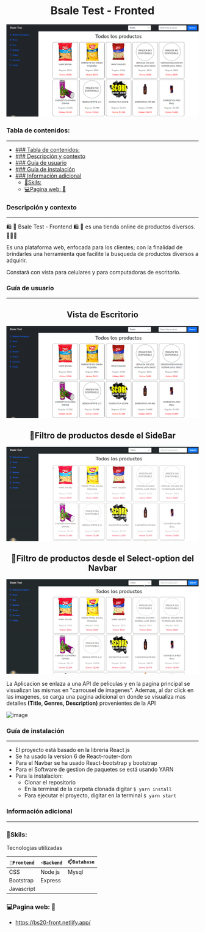
<h1 align="center">Bsale Test - Fronted</h1>
<p align="center"><img src="./img/Readme/vistaescritorio.png"/></p> 

### Tabla de contenidos:
---

- [### Tabla de contenidos:](#-tabla-de-contenidos)
- [### Descripción y contexto](#-descripción-y-contexto)
- [### Guía de usuario](#-guía-de-usuario)
- [### Guía de instalación](#-guía-de-instalación)
- [### Información adicional](#-información-adicional)
  - [🔭Skils:](#skils)
  - [💻Pagina web: 📱](#pagina-web-)


### Descripción y contexto
---

🛍 🛒 Bsale Test - Frontend 🛍 🛒 es una tienda online de productos diversos. 🛒🛒🛒

Es una plataforma web, enfocada para los clientes; con la finalidad de brindarles una herramienta que facilite la busqueda de productos diversos a adquirir.

Constará con vista para celulares y para computadoras de escritorio.


### Guía de usuario
---

<h2 align="center">Vista de Escritorio</h2>
<img src="./img/Readme/vistaescritorio.png" />

<h2 align="center">📌Filtro de productos desde el SideBar</h2>
<p align="center"><img src="./img/Readme/sidebar.gif"/></p>

<h2 align="center">📌Filtro de productos desde el Select-option del Navbar</h2>
<p align="center"><img src="./img/Readme/select-option.gif"/></p> 


La Aplicacion se enlaza a una API de peliculas y en la pagina principal se visualizan las mismas en "carrousel de imagenes". 
Ademas, al dar click en las imagenes, se carga una pagina adicional en donde se visualiza mas detalles **(Title, Genres, Description)** provenientes de la API

![image](https://user-images.githubusercontent.com/81504385/153693896-d6f0d70a-9924-436c-be6f-58ab2568d5f7.png)

 	
### Guía de instalación
---
* El proyecto está basado en la libreria React js
 * Se ha usado la version 6 de React-router-dom
 * Para el Navbar se ha usado React-bootstrap y bootstrap
* Para el Software de gestion de paquetes se está usando YARN
* Para la instalacion:
  * Clonar el repositorio
  * En la terminal de la carpeta clonada digitar `$ yarn install`
  * Para ejecutar el proyecto, digitar en la terminal `$ yarn start`


### Información adicional
---
### 🔭Skils:
Tecnologias utilizadas

| `🔭Frontend` | `⚡Backend` | `📫Database` |
| ------ | ------ | ------ | 
| CSS | Node js | Mysql |
| Bootstrap | Express |  |
| Javascript |  |  |


### 💻Pagina web: 📱
<ul>
<li> <a href="https://bs20-front.netlify.app/" target="_blank">https://bs20-front.netlify.app/</a> </li>
</ul>

